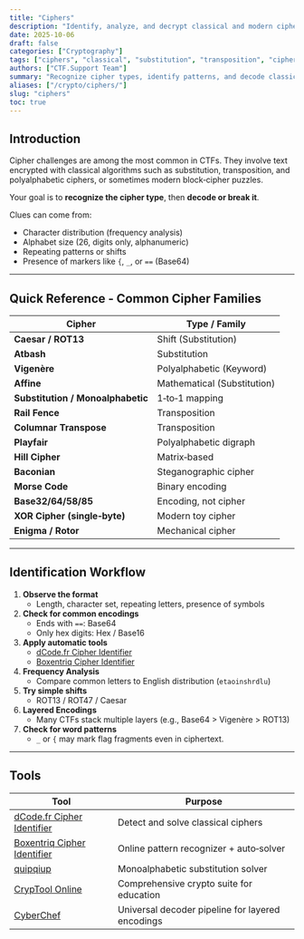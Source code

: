 ```yaml
---
title: "Ciphers"
description: "Identify, analyze, and decrypt classical and modern ciphers used in CTF challenges. Learn recognition clues, decoding strategies, and tools."
date: 2025-10-06
draft: false
categories: ["Cryptography"]
tags: ["ciphers", "classical", "substitution", "transposition", "cipher identifier", "ctf"]
authors: ["CTF.Support Team"]
summary: "Recognize cipher types, identify patterns, and decode classical encryption schemes using manual analysis or automated tools."
aliases: ["/crypto/ciphers/"]
slug: "ciphers"
toc: true
---
```


## Introduction

Cipher challenges are among the most common in CTFs.
They involve text encrypted with classical algorithms such as substitution, transposition, and polyalphabetic ciphers, or sometimes modern block‑cipher puzzles.

Your goal is to **recognize the cipher type**, then **decode or break it**.

Clues can come from:

- Character distribution (frequency analysis)
- Alphabet size (26, digits only, alphanumeric)
- Repeating patterns or shifts
- Presence of markers like `{`, `_`, or `==` (Base64)

---

## Quick Reference - Common Cipher Families

| Cipher                            | Type / Family               |
|-----------------------------------|-----------------------------|
| **Caesar / ROT13**                | Shift (Substitution)        |
| **Atbash**                        | Substitution                |
| **Vigenère**                      | Polyalphabetic (Keyword)    |
| **Affine**                        | Mathematical (Substitution) |
| **Substitution / Monoalphabetic** | 1‑to‑1 mapping              |
| **Rail Fence**                    | Transposition               |
| **Columnar Transpose**            | Transposition               |
| **Playfair**                      | Polyalphabetic digraph      |
| **Hill Cipher**                   | Matrix‑based                |
| **Baconian**                      | Steganographic cipher       |
| **Morse Code**                    | Binary encoding             |
| **Base32/64/58/85**               | Encoding, not cipher        |
| **XOR Cipher (single‑byte)**      | Modern toy cipher           |
| **Enigma / Rotor**                | Mechanical cipher           |

---

## Identification Workflow

1. **Observe the format**
   - Length, character set, repeating letters, presence of symbols
2. **Check for common encodings**
   - Ends with `==`: Base64
   - Only hex digits: Hex / Base16
3. **Apply automatic tools**
   - [dCode.fr Cipher Identifier](https://www.dcode.fr/cipher-identifier)
   - [Boxentriq Cipher Identifier](https://www.boxentriq.com/code-breaking/cipher-identifier)
4. **Frequency Analysis**
   - Compare common letters to English distribution (`etaoinshrdlu`)
5. **Try simple shifts**
   - ROT13 / ROT47 / Caesar
6. **Layered Encodings**
   - Many CTFs stack multiple layers (e.g., Base64 > Vigenère > ROT13)
7. **Check for word patterns**
   - `_` or `{` may mark flag fragments even in ciphertext.

---

## Tools

| Tool                                                                                     | Purpose                                             |
|------------------------------------------------------------------------------------------|-----------------------------------------------------|
| [dCode.fr Cipher Identifier](https://www.dcode.fr/cipher-identifier)                     | Detect and solve classical ciphers                  |
| [Boxentriq Cipher Identifier](https://www.boxentriq.com/code-breaking/cipher-identifier) | Online pattern recognizer + auto‑solver             |
| [quipqiup](https://quipqiup.com/)                                                        | Monoalphabetic substitution solver                  |
| [CrypTool Online](https://www.cryptool.org/en/cto/)                                      | Comprehensive crypto suite for education            |
| [CyberChef](https://gchq.github.io/CyberChef/)                                           | Universal decoder pipeline for layered encodings    |
